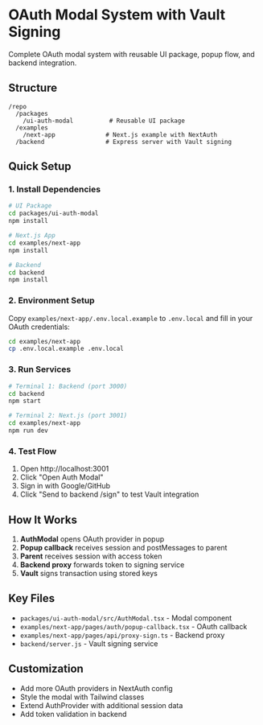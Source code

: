 # OAuth Modal System with Vault Signing

Complete OAuth modal system with reusable UI package, popup flow, and backend integration.

## Structure

```
/repo
  /packages
    /ui-auth-modal          # Reusable UI package
  /examples  
    /next-app              # Next.js example with NextAuth
  /backend                 # Express server with Vault signing
```

## Quick Setup

### 1. Install Dependencies

```bash
# UI Package
cd packages/ui-auth-modal
npm install

# Next.js App
cd examples/next-app
npm install

# Backend
cd backend
npm install
```

### 2. Environment Setup

Copy `examples/next-app/.env.local.example` to `.env.local` and fill in your OAuth credentials:

```bash
cd examples/next-app
cp .env.local.example .env.local
```

### 3. Run Services

```bash
# Terminal 1: Backend (port 3000)
cd backend
npm start

# Terminal 2: Next.js (port 3001)  
cd examples/next-app
npm run dev
```

### 4. Test Flow

1. Open http://localhost:3001
2. Click "Open Auth Modal"
3. Sign in with Google/GitHub
4. Click "Send to backend /sign" to test Vault integration

## How It Works

1. **AuthModal** opens OAuth provider in popup
2. **Popup callback** receives session and postMessages to parent
3. **Parent** receives session with access token
4. **Backend proxy** forwards token to signing service
5. **Vault** signs transaction using stored keys

## Key Files

- `packages/ui-auth-modal/src/AuthModal.tsx` - Modal component
- `examples/next-app/pages/auth/popup-callback.tsx` - OAuth callback
- `examples/next-app/pages/api/proxy-sign.ts` - Backend proxy
- `backend/server.js` - Vault signing service

## Customization

- Add more OAuth providers in NextAuth config
- Style the modal with Tailwind classes
- Extend AuthProvider with additional session data
- Add token validation in backend